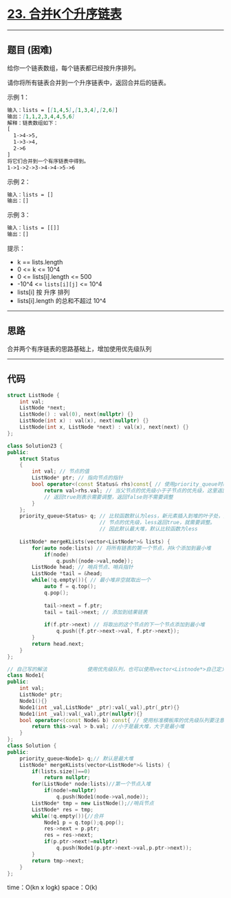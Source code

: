 # [23. 合并K个升序链表](https://leetcode.cn/problems/merge-k-sorted-lists/description/)

---

## 题目 (困难)

给你一个链表数组，每个链表都已经按升序排列。  

请你将所有链表合并到一个升序链表中，返回合并后的链表。  

示例 1：  

```markdown
输入：lists = [[1,4,5],[1,3,4],[2,6]]
输出：[1,1,2,3,4,4,5,6]
解释：链表数组如下：
[
  1->4->5,
  1->3->4,
  2->6
]
将它们合并到一个有序链表中得到。
1->1->2->3->4->4->5->6
```

示例 2：  

```markdown
输入：lists = []
输出：[]
```

示例 3：  

```markdown
输入：lists = [[]]
输出：[]
```

提示：  

- k == lists.length
- 0 <= k <= 10^4
- 0 <= lists[i].length <= 500
- -10^4 <= `lists[i][j]` <= 10^4
- lists[i] 按 升序 排列
- lists[i].length 的总和不超过 10^4

---

## 思路

合并两个有序链表的思路基础上，增加使用优先级队列

---

## 代码

```C++
struct ListNode {
    int val;
    ListNode *next;
    ListNode() : val(0), next(nullptr) {}
    ListNode(int x) : val(x), next(nullptr) {}
    ListNode(int x, ListNode *next) : val(x), next(next) {}
};

class Solution23 {
public:
    struct Status
    {
        int val; // 节点的值
        ListNode* ptr; // 指向节点的指针
        bool operator<(const Status& rhs)const{ // 使用priority_queue时必须要重载 < 运算符，重载大于运算符直接报错
            return val>rhs.val; // 当父节点的优先级小于子节点的优先级，这里返回false，也就是不需要调整，就得到了最小堆
            // 返回true则表示需要调整，返回false则不需要调整
        }
    };
    priority_queue<Status> q; // 比较函数默认为less，新元素插入到堆的叶子处，然后向上调整，如果父节点的优先级less于子
                              // 节点的优先级，less返回true，就需要调整。
                              // 因此默认最大堆，默认比较函数为less
    
    ListNode* mergeKLists(vector<ListNode*>& lists) {
        for(auto node:lists) // 将所有链表的第一个节点，共k个添加到最小堆
            if(node)
                q.push({node->val,node});
        ListNode head; // 哨兵节点、哨兵指针
        ListNode *tail = &head; 
        while(!q.empty()){ // 最小堆非空就取出一个
            auto f = q.top();
            q.pop();
            
            tail->next = f.ptr;
            tail = tail->next; // 添加到结果链表
            
            if(f.ptr->next) // 将取出的这个节点的下一个节点添加到最小堆
                q.push({f.ptr->next->val, f.ptr->next});
        }
        return head.next;
    }
};

// 自己写的解法             使用优先级队列，也可以使用vector<Listnode*>自己定义一个堆，然后来实现
class Node1{
public:
    int val;
    ListNode* ptr;
    Node1(){}
    Node1(int _val,ListNode* _ptr):val(_val),ptr(_ptr){}
    Node1(int _val):val(_val),ptr(nullptr){}
    bool operator<(const Node& b) const{ // 使用标准模板库的优先级队列要注意必须重载  <  运算符，返回true表示需要调整。
        return this->val > b.val; //小于是最大堆，大于是最小堆
    }
};
class Solution {
public:
    priority_queue<Node1> q;// 默认是最大堆
    ListNode* mergeKLists(vector<ListNode*>& lists) {
        if(lists.size()==0)
            return nullptr;
        for(ListNode* node:lists)//第一个节点入堆
            if(node!=nullptr)
                q.push(Node1(node->val,node));
        ListNode* tmp = new ListNode();//哨兵节点
        ListNode* res = tmp;
        while(!q.empty()){//合并
            Node1 p = q.top();q.pop();
            res->next = p.ptr;
            res = res->next;
            if(p.ptr->next!=nullptr)
                q.push(Node1(p.ptr->next->val,p.ptr->next));
        }
        return tmp->next;
    }
};
```

time：O(kn x logk)
space：O(k)
